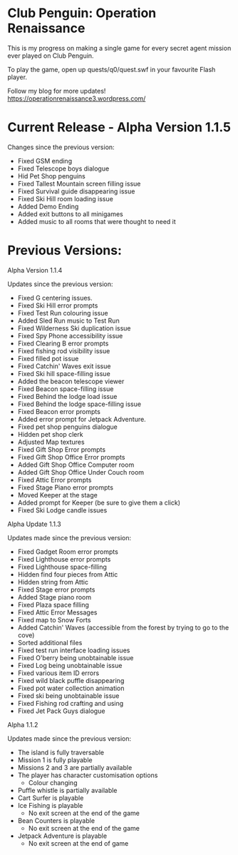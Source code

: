 # Club Penguin: Operation Renaissance
This is my progress on making a single game for every secret agent mission ever played on Club Penguin.

To play the game, open up quests/q0/quest.swf in your favourite Flash player.

Follow my blog for more updates!
https://operationrenaissance3.wordpress.com/

# Current Release -  Alpha Version 1.1.5
 Changes since the previous version:
 - Fixed GSM ending
 - Fixed Telescope boys dialogue
 - Hid Pet Shop penguins
 - Fixed Tallest Mountain screen filling issue
 - Fixed Survival guide disappearing issue
 - Fixed Ski Hill room loading issue
 - Added Demo Ending
 - Added exit buttons to all minigames
 - Added music to all rooms that were thought to need it

# Previous Versions:
Alpha Version 1.1.4

Updates since the previous version:
 - Fixed G centering issues.
 - Fixed Ski Hill error prompts
 - Fixed Test Run colouring issue
 - Added Sled Run music to Test Run
 - Fixed Wilderness Ski duplication issue
 - Fixed Spy Phone accessibility issue
 - Fixed Clearing B error prompts
 - Fixed fishing rod visibility issue
 - Fixed filled pot issue
 - Fixed Catchin' Waves exit issue
 - Fixed Ski hill space-filling issue
 - Added the beacon telescope viewer
 - Fixed Beacon space-filling issue
 - Fixed Behind the lodge load issue
 - Fixed Behind the lodge space-filling issue
 - Fixed Beacon error prompts
 - Added error prompt for Jetpack Adventure.
 - Fixed pet shop penguins dialogue
 - Hidden pet shop clerk
 - Adjusted Map textures
 - Fixed Gift Shop Error prompts
 - Fixed Gift Shop Office Error prompts
 - Added Gift Shop Office Computer room
 - Added Gift Shop Office Under Couch room
 - Fixed Attic Error prompts
 - Fixed Stage Piano error prompts
 - Moved Keeper at the stage
 - Added prompt for Keeper (be sure to give them a click)
 - Fixed Ski Lodge candle issues

Alpha Update 1.1.3

Updates made since the previous version:
 - Fixed Gadget Room error prompts
 - Fixed Lighthouse error prompts
 - Fixed Lighthouse space-filling
 - Hidden find four pieces from Attic
 - Hidden string from Attic
 - Fixed Stage error prompts
 - Added Stage piano room
 - Fixed Plaza space filling
 - Fixed Attic Error Messages
 - Fixed map to Snow Forts
 - Added Catchin' Waves (accessible from the forest by trying to go to the cove)
 - Sorted additional files
 - Fixed test run interface loading issues
 - Fixed O'berry being unobtainable issue
 - Fixed Log being unobtainable issue
 - Fixed various item ID errors
 - Fixed wild black puffle disappearing
 - Fixed pot water collection animation
 - Fixed ski being unobtainable issue
 - Fixed Fishing rod crafting and using
 - Fixed Jet Pack Guys dialogue

Alpha 1.1.2

Updates made since the previous version:
 - The island is fully traversable
 - Mission 1 is fully playable
 - Missions 2 and 3 are partially available
 - The player has character customisation options
   - Colour changing
 - Puffle whistle is partially available
 - Cart Surfer is playable
 - Ice Fishing is playable
   - No exit screen at the end of the game
 - Bean Counters is playable
   - No exit screen at the end of the game
 - Jetpack Adventure is playable
   - No exit screen at the end of game
